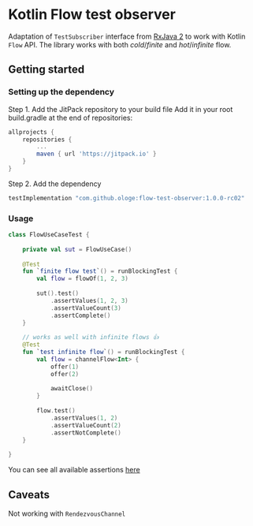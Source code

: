 # Kotlin Flow test observer

Adaptation of `TestSubscriber` interface from [RxJava 2](https://github.com/ReactiveX/RxJava) 
to work with Kotlin `Flow` API. The library works with both *cold*/*finite* and 
*hot*/*infinite* flow.

## Getting started

### Setting up the dependency
Step 1. Add the JitPack repository to your build file
Add it in your root build.gradle at the end of repositories:
```groovy
allprojects {
    repositories {
        ...
        maven { url 'https://jitpack.io' }
    }
}
```
Step 2. Add the dependency

```groovy
testImplementation "com.github.ologe:flow-test-observer:1.0.0-rc02"
```

### Usage

```kotlin
class FlowUseCaseTest {
    
    private val sut = FlowUseCase()
    
    @Test
    fun `finite flow test`() = runBlockingTest {
        val flow = flowOf(1, 2, 3)   
          
        sut().test()
            .assertValues(1, 2, 3)
            .assertValueCount(3)
            .assertComplete()
    }
    
    // works as well with infinite flows 👍
    @Test
    fun `test infinite flow`() = runBlockingTest {
        val flow = channelFlow<Int> {
            offer(1)
            offer(2)
            
            awaitClose()
        }
        
        flow.test()
            .assertValues(1, 2)
            .assertValueCount(2)
            .assertNotComplete()
    }
    
}

```



You can see all available assertions [here](FlowTestObserver)

## Caveats

Not working with `RendezvousChannel`